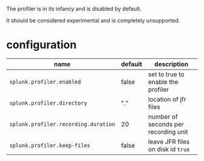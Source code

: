 
The profiler is in its infancy and is disabled by default.

It should be considered experimental and is completely unsupported.

# configuration

| name                                | default | description                          |
|-------------------------------------|---------|--------------------------------------|
|`splunk.profiler.enabled`            | false   | set to true to enable the profiler   |
|`splunk.profiler.directory`          | "."     | location of jfr files                |
|`splunk.profiler.recording.duration` | 20      | number of seconds per recording unit |
|`splunk.profiler.keep-files`         | false   | leave JFR files on disk id `true`    |
